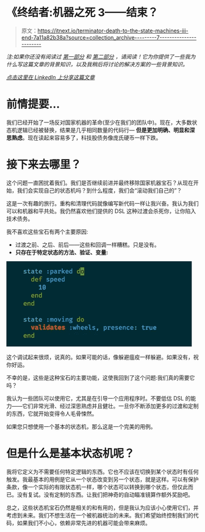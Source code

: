 # 《终结者:机器之死 3——结束？

> 原文：<https://itnext.io/terminator-death-to-the-state-machines-iii-end-7a11a82b38a?source=collection_archive---------7----------------------->

*注:如果你还没有阅读过* [*第一部分*](/terminator-death-to-the-state-machines-i-rise-of-the-machines-33a643f48a6d) *和* [*第二部分*](/terminator-death-to-the-state-machines-ii-salvation-d46bd273e7f2) *，请阅读！它为你提供了一些我为什么写这篇文章的背景知识，以及我稍后将讨论的解决方案的一些背景知识。*

[*点击这里在 LinkedIn 上分享这篇文章*](https://www.linkedin.com/cws/share?url=https%3A%2F%2Fitnext.io%2Fterminator-death-to-the-state-machines-iii-end-7a11a82b38a)

# 前情提要…

我们已经开始了一场反对国家机器的革命(至少在我们的团队中)。现在，大多数状态机逻辑已经被替换，结果是几乎相同数量的代码行— **但是更加明确、明显和深思熟虑**。现在读起来容易多了，科技股债务像庞氏硬币一样下跌。

# 接下来去哪里？

这个问题一直困扰着我们。我们是否继续前进并最终移除国家机器宝石？从现在开始，我们会实现自己的状态机吗？到什么程度，我们会“滚动我们自己的”？

这是一次有趣的旅行。重构和清理代码就像编写新代码一样让我兴奋。我认为我们可以和机器和平共处。我仍然喜欢他们提供的 DSL 这种过渡会杀死你，让你陷入技术债务。

我不喜欢这些宝石有两个主要原因:

*   过渡之前、之后、前后——这些和回调一样糟糕。只是没有。
*   **只存在于特定状态的方法、验证、变量:**

![](img/799a1a7ecb5948fdf37f03fb3e5af73d.png)

这个调试起来很烦，说真的。如果可能的话，像躲避瘟疫一样躲避。如果没有，祝你好运。

不幸的是，这些是这种宝石的主要功能，这使我回到了这个问题:我们真的需要它吗？

我认为一些团队可以使用它，尤其是在引导一个应用程序时。不要低估 DSL 的能力——它们非常光滑、经过深思熟虑并且健壮。一旦你不断添加更多的过渡和定制的东西，它就开始变得令人毛骨悚然。

如果您只想使用一个基本的状态机，那么这是一个完美的用例。

# 但是什么是基本状态机呢？

我将它定义为不需要任何特定逻辑的东西。它也不应该在切换到某个状态时有任何触发。我最基本的用例是它从一个状态改变到另一个状态，就是这样。可以有保护条款，像一个实际的有限状态机一样，哪个状态可以转换到哪个状态，但仅此而已。没有复试。没有定制的东西。让我们把神奇的自动瞄准镜算作额外奖励吧。

总之，这些状态机宝石仍然是相关的和有用的，但是我认为应该小心使用它们，并考虑到未来。我们不想生活在一个被机器统治的未来。我们希望始终控制我们的代码，如果我们不小心，依赖非常先进的机器可能会带来麻烦。
